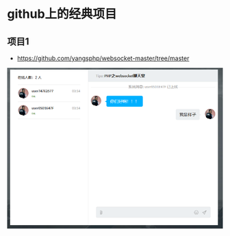 # github上的经典项目

## 项目1

* https://github.com/yangsphp/websocket-master/tree/master



![1](static/README/1.png)